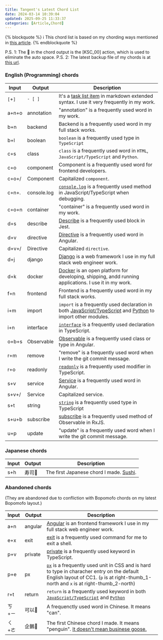```yaml
---
title: Tangent's Latest Chord List
date: 2024-03-14 10:39:04
updated: 2025-09-25 11:33:37
categories: [Article,Chord]
---
```

{% blockquote %}
:information_source: This chord list is based on my chording ways mentioned in <a href="{% post_path tangent-s-usages-of-chording %}">this article</a>.
{% endblockquote %}

P.S. 1: The :no_entry_sign: in the chord output is the [KSC_00] action, which is used to eliminate the auto space.
P.S. 2: The latest backup file of my chords is at [this url](https://raw.githubusercontent.com/andy23512/setting-files/master/CharaChorder/chords.json).

### English (Programming) chords

|Input|Output|Description|
|-|-|-|
|`[`+`]`|`- [ ]`|It's a [task list item](https://www.markdownguide.org/extended-syntax/#task-lists) in markdown extended syntax. I use it very frequently in my work.|
|a+n+o|annotation|"annotation" is a frequently used word in my work.|
|b+n|backend|Backend is a frequently used word in my full stack works.|
|b+l|boolean|`boolean` is a frequently used type in `TypeScript`|
|c+s|class|`class` is a frequently used word in `HTML`, `JavaScript/TypeScript` and `Python`.|
|c+o|component|Component is a frequently used word for frontend developers.|
|c+o+/|Component|Capitalized `component`.|
|c+n+.|console.log|[`console.log`](https://developer.mozilla.org/en-US/docs/Web/API/console/log_static) is a frequently used method in JavaScript/TypeScript when debugging.|
|c+o+n|container|"container" is a frequently used word in my work.|
|d+s|describe|[Describe](https://jestjs.io/docs/api#describename-fn) is a frequently used block in Jest.|
|d+v|directive|[Directive](https://angular.dev/guide/directives) is a frequently used word in Angular.|
|d+v+/|Directive|Capitalized `directive`.|
|d+j|django|[Django](https://www.djangoproject.com/) is a web framework I use in my full stack web engineer work.|
|d+k|docker|[Docker](https://www.docker.com/) is an open platform for developing, shipping, andd running applications. I use it in my work.|
|f+n|frontend|Frontend is a frequently used word in my full stack works.|
|i+m|import|`import` is a frequently used declaration in both [JavaScript/TypeScript](https://developer.mozilla.org/en-US/docs/Web/JavaScript/Reference/Statements/import) and [Python](https://docs.python.org/3/tutorial/modules.html) to import other modules.|
|i+n|interface|[`interface`](https://www.typescriptlang.org/docs/handbook/2/everyday-types.html#interfaces) is a frequently used declaration in TypeScript.|
|o+b+s|Observable|[Observable](https://rxjs.dev/api/index/class/Observable) is a frequently used class or type in Angular.|
|r+m|remove|"remove" is a frequently used word when I write the git commit message.|
|r+o|readonly|[`readonly`](https://www.typescriptlang.org/docs/handbook/2/classes.html#readonly) is a frequently used modifier in TypeScript.|
|s+v|service|[Service](https://angular.dev/guide/di/creating-injectable-service) is a frequently used word in Angular.|
|s+v+/|Service|Capitalized service.|
|s+t|string|[`string`](https://www.typescriptlang.org/docs/handbook/2/everyday-types.html#the-primitives-string-number-and-boolean) is a frequently used type in TypeScript|
|s+u+b|subscribe|[subscribe](https://rxjs.dev/api/index/class/Observable#subscribe) is a frequently used method of Observable in RxJS.|
|u+p|update|"update" is a frequently used word when I write the git commit message.|

### Japanese chords

|Input|Output|Description|
|-|-|-|
|s+h|寿司:no_entry_sign:|The first Japanese chord I made. [Sushi](https://en.wikipedia.org/wiki/Sushi).|

### Abandoned chords

(They are abandoned due to confliction with Bopomofo chords on my latest Bopomofo layout.)

|Input|Output|Description|
|-|-|-|
|a+n|angular|[Angular](https://angular.dev/) is an frontend framework I use in my full stack web engineer work.|
|e+x|exit|[exit](https://en.wikipedia.org/wiki/Exit_(command)) is a frequently used command for me to exit a shell.|
|p+v|private|[private](https://www.typescriptlang.org/docs/handbook/2/classes.html#private) is a frequently used keyword in TypeScript.|
|p+e|px|[`px`](https://developer.mozilla.org/en-US/docs/Glossary/CSS_pixel) is a frequently used unit in CSS and is hard to type in characher entry on the default English layout of CC1. (`p` is at right-thumb_1-north and `x` is at right-thumb_2-north)|
|r+t|return|`return` is a frequently used keyword in both [`JavaScript/TypeScript`](https://developer.mozilla.org/en-US/docs/Web/JavaScript/Reference/Statements/return) and [`Python`](https://docs.python.org/3/tutorial/controlflow.html#defining-functions)|
|ㄎ+ㄧ|可以:no_entry_sign:|A frequenctly used word in Chinese. It means "can".|
|ㄑ+ㄜ|企鵝:no_entry_sign:|The first Chinese chord I made. It means "penguin". [It doesn't mean businese goose.](https://www.chineseboost.com/blog/chinese-penguin-business-goose-tip-toe-goose/)|
